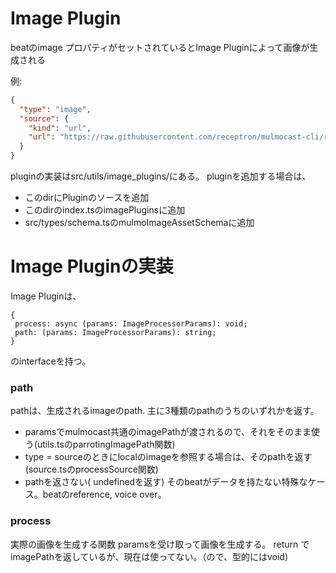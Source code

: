 # Image Plugin

beatのimage プロパティがセットされているとImage Pluginによって画像が生成される

例:
```json
{
  "type": "image",
  "source": {
    "kind": "url",
    "url": "https://raw.githubusercontent.com/receptron/mulmocast-cli/refs/heads/main/assets/images/mulmocast_credit.png"
  }
}
```

pluginの実装はsrc/utils/image_plugins/にある。
pluginを追加する場合は、

- このdirにPluginのソースを追加
- このdirのindex.tsのimagePluginsに追加
- src/types/schema.tsのmulmoImageAssetSchemaに追加


# Image Pluginの実装

Image Pluginは、

```
{
 process: async (params: ImageProcessorParams): void;
 path: (params: ImageProcessorParams): string;
}
```
のinterfaceを持つ。

### path
pathは、生成されるimageのpath.
主に3種類のpathのうちのいずれかを返す。

- paramsでmulmocast共通のimagePathが渡されるので、それをそのまま使う(utils.tsのparrotingImagePath関数)
- type = sourceのときにlocalのimageを参照する場合は、そのpathを返す(source.tsのprocessSource関数)
- pathを返さない( undefinedを返す) そのbeatがデータを持たない特殊なケース。beatのreference, voice over。

### process

実際の画像を生成する関数
paramsを受け取って画像を生成する。
return でimagePathを返しているが、現在は使ってない。（ので、型的にはvoid)